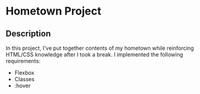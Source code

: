# Hometown Project

## Description

In this project, I've put together contents of my hometown while reinforcing HTML/CSS knowledge after I took a break.
I implemented the following requirements:
- Flexbox
- Classes
- :hover
